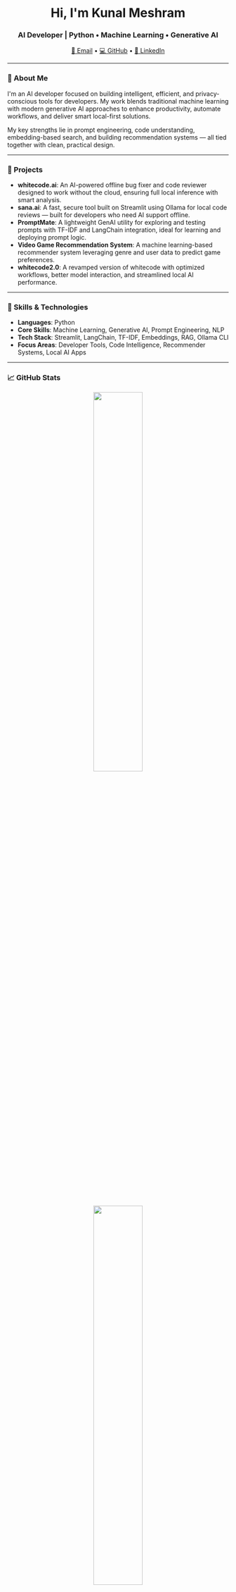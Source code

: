 <h1 align="center">Hi, I'm Kunal Meshram</h1>
<h3 align="center">AI Developer | Python • Machine Learning • Generative AI</h3>

<p align="center">
  <a href="mailto:kunalmeshram370@gmail.com">📧 Email</a> •
  <a href="https://github.com/kunal370">💻 GitHub</a> •
  <a href="https://www.linkedin.com/in/kunal-meshram-b472b71a3/">🔗 LinkedIn</a>
</p>

---

### 🧠 About Me

I'm an AI developer focused on building intelligent, efficient, and privacy-conscious tools for developers. My work blends traditional machine learning with modern generative AI approaches to enhance productivity, automate workflows, and deliver smart local-first solutions.

My key strengths lie in prompt engineering, code understanding, embedding-based search, and building recommendation systems — all tied together with clean, practical design.

---

### 🚀 Projects

- **whitecode.ai**: An AI-powered offline bug fixer and code reviewer designed to work without the cloud, ensuring full local inference with smart analysis.
- **sana.ai**: A fast, secure tool built on Streamlit using Ollama for local code reviews — built for developers who need AI support offline.
- **PromptMate**: A lightweight GenAI utility for exploring and testing prompts with TF-IDF and LangChain integration, ideal for learning and deploying prompt logic.
- **Video Game Recommendation System**: A machine learning-based recommender system leveraging genre and user data to predict game preferences.
- **whitecode2.0**: A revamped version of whitecode with optimized workflows, better model interaction, and streamlined local AI performance.

---

### 🧰 Skills & Technologies

- **Languages**: Python
- **Core Skills**: Machine Learning, Generative AI, Prompt Engineering, NLP
- **Tech Stack**: Streamlit, LangChain, TF-IDF, Embeddings, RAG, Ollama CLI
- **Focus Areas**: Developer Tools, Code Intelligence, Recommender Systems, Local AI Apps

---

### 📈 GitHub Stats

<p align="center">
  <img src="https://github-readme-stats.vercel.app/api?username=kunal370&show_icons=true&theme=default" width="47%" />
</p>
<p align="center">
  <img src="https://github-readme-streak-stats.herokuapp.com/?user=kunal370&theme=default" width="47%" />
</p>

---

### 📬 Let's Connect

I'm open to collaborating on ML/GenAI projects or helping improve developer workflows through AI.  
Feel free to reach out:

📧 **kunalmeshram370@gmail.com**  
🔗 [LinkedIn](https://www.linkedin.com/in/kunal-meshram-b472b71a3/)

---
